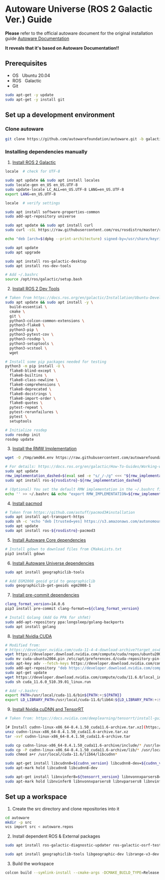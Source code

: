 # Autoware Universe (ROS 2 Galactic Ver.) Guide
**Please** refer to the official autoware document for the original installation guide
[Autoware Documentation](https://autowarefoundation.github.io/autoware-documentation/main)

**It reveals that it's based on Autoware Documentation!!**

## Prerequisites
- OS
&nbsp;&nbsp;Ubuntu 20.04
- ROS
&nbsp;&nbsp;Galactic
- Git

```sh
sudo apt-get -y update
sudo apt-get -y install git
```

## Set up a development environment

### Clone autoware
```sh
git clone https://github.com/autowarefoundation/autoware.git -b galactic
```
### Installing dependencies manually
1. [Install ROS 2 Galactic](https://docs.ros.org/en/galactic/Installation/Ubuntu-Install-Debians.html)
```sh
locale  # check for UTF-8

sudo apt update && sudo apt install locales
sudo locale-gen en_US en_US.UTF-8
sudo update-locale LC_ALL=en_US.UTF-8 LANG=en_US.UTF-8
export LANG=en_US.UTF-8

locale  # verify settings

sudo apt install software-properties-common
sudo add-apt-repository universe

sudo apt update && sudo apt install curl
sudo curl -sSL https://raw.githubusercontent.com/ros/rosdistro/master/ros.key -o /usr/share/keyrings/ros-archive-keyring.gpg

echo "deb [arch=$(dpkg --print-architecture) signed-by=/usr/share/keyrings/ros-archive-keyring.gpg] http://packages.ros.org/ros2/ubuntu $(. /etc/os-release && echo $UBUNTU_CODENAME) main" | sudo tee /etc/apt/sources.list.d/ros2.list > /dev/null

sudo apt update
sudo apt upgrade

sudo apt install ros-galactic-desktop
sudo apt install ros-dev-tools

# Add ~/.bashrc
source /opt/ros/galactic/setup.bash
```
2. [Install  ROS  2 Dev Tools](https://github.com/autowarefoundation/autoware/tree/galactic/ansible/roles/ros2_dev_tools)
```sh
# Taken from https://docs.ros.org/en/galactic/Installation/Ubuntu-Development-Setup.html
sudo apt update && sudo apt install -y \
  build-essential \
  cmake \
  git \
  python3-colcon-common-extensions \
  python3-flake8 \
  python3-pip \
  python3-pytest-cov \
  python3-rosdep \
  python3-setuptools \
  python3-vcstool \
  wget

# Install some pip packages needed for testing
python3 -m pip install -U \
  flake8-blind-except \
  flake8-builtins \
  flake8-class-newline \
  flake8-comprehensions \
  flake8-deprecated \
  flake8-docstrings \
  flake8-import-order \
  flake8-quotes \
  pytest-repeat \
  pytest-rerunfailures \
  pytest \
  setuptools

# Initialize rosdep
sudo rosdep init
rosdep update
```
3. [Install the RMW Implementation](https://github.com/autowarefoundation/autoware/tree/galactic/ansible/roles/rmw_implementation)
```sh
wget -O /tmp/amd64.env https://raw.githubusercontent.com/autowarefoundation/autoware/galactic/amd64.env && source /tmp/amd64.env

# For details: https://docs.ros.org/en/galactic/How-To-Guides/Working-with-multiple-RMW-implementations.html
sudo apt update
rmw_implementation_dashed=$(eval sed -e "s/_/-/g" <<< "${rmw_implementation}")
sudo apt install ros-${rosdistro}-${rmw_implementation_dashed}

# (Optional) You set the default RMW implementation in the ~/.bashrc file.
echo '' >> ~/.bashrc && echo "export RMW_IMPLEMENTATION=${rmw_implementation}" >> ~/.bashrc
```
4. [Install pacmod](https://github.com/autowarefoundation/autoware/tree/galactic/ansible/roles/pacmod)
```sh
# Taken from https://github.com/astuff/pacmod3#installation
sudo apt install apt-transport-https
sudo sh -c 'echo "deb [trusted=yes] https://s3.amazonaws.com/autonomoustuff-repo/ $(lsb_release -sc) main" > /etc/apt/sources.list.d/autonomoustuff-public.list'
sudo apt update
sudo apt install ros-${rosdistro}-pacmod3
```
5. [Install Autoware Core dependencies](https://github.com/autowarefoundation/autoware/tree/galactic/ansible/roles/autoware_core)
```sh
# Install gdown to download files from CMakeLists.txt
pip3 install gdown
```
6. [Install Autoware Universe dependencies](https://github.com/autowarefoundation/autoware/tree/galactic/ansible/roles/autoware_universe)
```sh
sudo apt install geographiclib-tools

# Add EGM2008 geoid grid to geographiclib
sudo geographiclib-get-geoids egm2008-1
```
7. [Install pre-commit dependencies](https://github.com/autowarefoundation/autoware/tree/galactic/ansible/roles/pre_commit)
```sh
clang_format_version=14.0.6
pip3 install pre-commit clang-format==${clang_format_version}

# Install Golang (Add Go PPA for shfmt)
sudo add-apt-repository ppa:longsleep/golang-backports
sudo apt install golang
```
8. [Install Nvidia CUDA](https://github.com/autowarefoundation/autoware/tree/galactic/ansible/roles/cuda)
```sh
# Modified from:
# https://developer.nvidia.com/cuda-11-4-4-download-archive?target_os=Linux&target_arch=x86_64&Distribution=Ubuntu&target_version=20.04&target_type=deb_network
wget https://developer.download.nvidia.com/compute/cuda/repos/ubuntu2004/x86_64/cuda-ubuntu2004.pin
sudo mv cuda-ubuntu2004.pin /etc/apt/preferences.d/cuda-repository-pin-600
sudo apt-key adv --fetch-keys https://developer.download.nvidia.com/compute/cuda/repos/ubuntu2004/x86_64/3bf863cc.pub
sudo add-apt-repository "deb https://developer.download.nvidia.com/compute/cuda/repos/ubuntu2004/x86_64/ /"
sudo apt-get update
wget https://developer.download.nvidia.com/compute/cuda/11.6.0/local_installers/cuda_11.6.0_510.39.01_linux.run
sudo sh cuda_11.6.0_510.39.01_linux.run

# Add ~/.bashrc
export PATH=/usr/local/cuda-11.6/bin${PATH:+:${PATH}}
export LD_LIBRARY_PATH=/usr/local/cuda-11.6/lib64:${LD_LIBRARY_PATH:+:${LD_LIBRARY_PATH}}
```
9. [Install Nvidia cuDNN and TensorRT](https://github.com/autowarefoundation/autoware/tree/galactic/ansible/roles/tensorrt)
```sh
# Taken from: https://docs.nvidia.com/deeplearning/tensorrt/install-guide/index.html#installing

[# Install cudnn-linux-x86_64-8.4.1.50_cuda11.6-archive.tar.xz](https://developer.nvidia.com/rdp/cudnn-archive)
unxz cudnn-linux-x86_64-8.4.1.50_cuda11.6-archive.tar.xz
tar -xvf cudnn-linux-x86_64-8.4.1.50_cuda11.6-archive.tar

sudo cp cudnn-linux-x86_64-8.4.1.50_cuda11.6-archive/include/* /usr/local/cuda-11.6/include
sudo cp -P cudnn-linux-x86_64-8.4.1.50_cuda11.6-archive/lib/* /usr/local/cuda-11.6/lib64
sudo chmod a+r /usr/local/cuda-11.6/lib64/libcudnn*

sudo apt-get install libcudnn8=${cudnn_version} libcudnn8-dev=${cudnn_version}
sudo apt-mark hold libcudnn8 libcudnn8-dev

sudo apt-get install libnvinfer8=${tensorrt_version} libnvonnxparsers8=${tensorrt_version} libnvparsers8=${tensorrt_version} libnvinfer-plugin8=${tensorrt_version} libnvinfer-dev=${tensorrt_version} libnvonnxparsers-dev=${tensorrt_version} libnvparsers-dev=${tensorrt_version} libnvinfer-plugin-dev=${tensorrt_version}
sudo apt-mark hold libnvinfer8 libnvonnxparsers8 libnvparsers8 libnvinfer-plugin8 libnvinfer-dev libnvonnxparsers-dev libnvparsers-dev libnvinfer-plugin-dev
```

## Set up a workspace
1. Create the src directory and clone repositories into it
```sh
cd autoware
mkdir -p src
vcs import src < autoware.repos
```
2. Install dependent ROS & External packages
```sh
sudo apt install ros-galactic-diagnostic-updater ros-galactic-osrf-testing-tools-cpp ros-galactic-ros-testing ros-galactic-tensorrt-cmake-module ros-galactic-tvm-vendor ros-galactic-rqt-robot-monitor ros-galactic-pcl-ros ros-galactic-radar-msgs ros-galactic-xacro ros-galactic-topic-tools ros-galactic-octomap ros-galactic-behaviortree-cpp-v3 ros-galactic-rosbridge-server ros-galactic-filters ros-galactic-nav2-msgs ros-galactic-geographic-msgs ros-galactic-point-cloud-msg-wrapper ros-galactic-usb-cam ros-galactic-nav2-costmap-2d ros-galactic-octomap-msgs ros-galactic-osqp-vendor ros-galactic-velodyne-pointcloud ros-galactic-ament-clang-format ros-galactic-diagnostic-aggregator ros-galactic-mrt-cmake-modules ros-galactic-cudnn-cmake-module ros-galactic-rqt-runtime-monitor ros-galactic-ublox-gps ros-galactic-osrf-testing-tools-cpp
```
```sh
sudo apt install geographiclib-tools libgeographic-dev librange-v3-dev libpcap-dev libcpprest-dev libfmt-dev libcgal-dev libnl-genl-3-dev libpugixml-dev nlohmann-json3-dev
```
3. Build the workspace
```sh
colcon build --symlink-install --cmake-args -DCMAKE_BUILD_TYPE=Release
```
